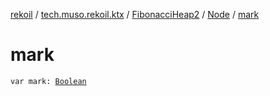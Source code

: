 [rekoil](../../../index.md) / [tech.muso.rekoil.ktx](../../index.md) / [FibonacciHeap2](../index.md) / [Node](index.md) / [mark](./mark.md)

# mark

`var mark: `[`Boolean`](https://kotlinlang.org/api/latest/jvm/stdlib/kotlin/-boolean/index.html)